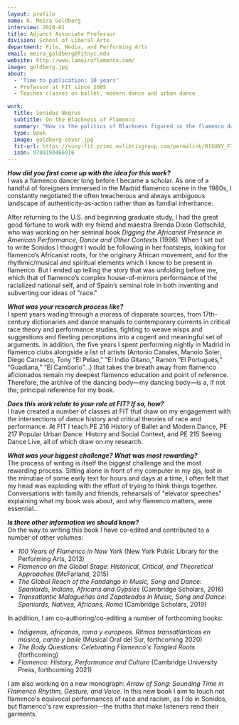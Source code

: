 ```yaml
---
layout: profile
name: K. Meira Goldberg
interview: 2020-01
title: Adjunct Associate Professor
division: School of Liberal Arts
department: Film, Media, and Performing Arts
email: meira_goldberg@fitnyc.edu
website: http://www.lameiraflamenco.com/
image: goldberg.jpg
about:
  - 'Time to publication: 10 years'
  - Professor at FIT since 2005
  - Teaches classes on ballet, modern dance and urban dance

work:
  title: Sonidos Negros
  subtitle: On the Blackness of Flamenco
  summary: "How is the politics of Blackness figured in the flamenco dancing body? What does flamenco dance tell us about the construction of race in the Atlantic world? Sonidos Negros traces how, in the span between 1492 and 1933, the vanquished Moor became Black, and how this figure, enacted in terms of a minstrelized Gitano, paradoxically came to represent Spain itself. The imagined Gypsy about which flamenco imagery turns dances on a knife's edge delineating Christian and non-Christian, White and Black worlds. This figure's subversive teetering undermines Spain's symbolic linkage of religion with race, a prime weapon of conquest. Flamenco's Sonidos Negros live in this precarious balance, amid the purposeful confusion and ruckus cloaking embodied resistance, the lament for what has been lost, and the values and aspirations of those rendered imperceptible by enslavement and colonization."
  type: book
  image: goldberg-cover.jpg
  fit-url: https://suny-fit.primo.exlibrisgroup.com/permalink/01SUNY_FIT/tohcu8/alma990001620300204829
  isbn: 9780190466916
---
```

***How did you first come up with the idea for this work?***  
I was a flamenco dancer long before I became a scholar. As one of a handful of foreigners immersed in the Madrid flamenco scene in the 1980s, I constantly negotiated the often treacherous and always ambiguous landscape of authenticity-as-action rather than as familial inheritance.  

After returning to the U.S. and beginning graduate study, I had the great good fortune to work with my friend and maestra Brenda Dixon Gottschild, who was working on her seminal book *Digging the Africanist Presence in American Performance, Dance and Other Contexts* (1996). When I set out to write Sonidos I thought I would be following in her footsteps, looking for flamenco’s Africanist roots, for the originary African movement, and for the rhythmic/musical and spiritual elements which I know to be present in flamenco. But I ended up telling the story that was unfolding before me, which that of flamenco’s complex house-of-mirrors performance of the racialized national self, and  of Spain’s seminal role in both inventing and subverting our ideas of "race."

***What was your research process like?***  
I spent years wading through a morass of disparate sources, from 17th-century dictionaries and dance manuals to contemporary currents in critical race theory and performance studies, fighting to weave wisps and suggestions and fleeting perceptions into a cogent and meaningful set of arguments. In addition, the five years I spent performing nightly in Madrid in flamenco clubs alongside a list of artists (Antonio Canales, Manolo Soler, Diego Carrasco, Tony “El Pelao,” “El Indio Gitano,” Ramón “El Portugués,” “Guadiana,” “El Camborio”…) that takes the breath away from flamenco aficionados remain my deepest flamenco education and point of reference. Therefore, the archive of the dancing body—my dancing body—is a, if not the, principal reference for my book.

***Does this work relate to your role at FIT? If so, how?***  
I have created a number of classes at FIT that draw on my engagement with the intersections of dance history and critical theories of race and performance. At FIT I teach PE 216 History of Ballet and Modern Dance,  PE 217 Popular Urban Dance: History and Social Context, and PE 215 Seeing Dance Live, all of which draw on my research.

***What was your biggest challenge? What was most rewarding?***  
The process of writing is itself the biggest challenge and the most rewarding process. Sitting alone in front of my computer in my pjs, lost in the minutiae of some early text for hours and days at a time, I often felt that my head was exploding with the effort of trying to think things together. Conversations with family and friends, rehearsals of "elevator speeches" explaining what my book was about, and why flamenco matters, were essential...

***Is there other information we should know?***  
On the way to writing this book I have co-edited and contributed to a number of other volumes:  
- *100 Years of Flamenco in New York* (New York Public Library for the Performing Arts, 2013)
- *Flamenco on the Global Stage: Historical, Critical, and Theoretical Approaches* (McFarland, 2015)
- *The Global Reach of the Fandango in Music, Song and Dance: Spaniards, Indians, Africans and Gypsies* (Cambridge Scholars, 2016)
- *Transatlantic Malagueñas and Zapateados in Music, Song and Dance: Spaniards, Natives, Africans, Roma* (Cambridge Scholars, 2019)

In addition, I am co-authoring/co-editing a number of forthcoming books:  
- *Indígenas, africanos, roma y europeos. Ritmos transatlánticos en música, canto y baile* (Musical Oral del Sur, forthcoming 2020)
- *The Body Questions: Celebrating Flamenco's Tangled Roots* (forthcoming)
- *Flamenco: History, Performance and Culture* (Cambridge University Press, forthcoming 2021)

I am also working on a new monograph: *Arrow of Song: Sounding Time in Flamenco Rhythm, Gesture, and Voice*. In this new book I aim to touch not flamenco's equivocal performances of race and racism, as I do in Sonidos, but flamenco's raw expression--the truths that make listeners rend their garments.
